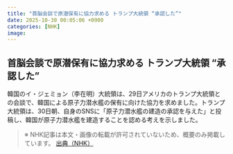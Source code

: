 ```yaml
---
title: "首脳会談で原潜保有に協力求める トランプ大統領 “承認した”"
date: 2025-10-30 00:05:06 +0900
categories: [NHK]
image: 
---
```

## 首脳会談で原潜保有に協力求める トランプ大統領 “承認した”

韓国のイ・ジェミョン（李在明）大統領は、29日アメリカのトランプ大統領との会談で、韓国による原子力潜水艦の保有に向けた協力を求めました。トランプ大統領は、30日朝、自身のSNSに「原子力潜水艦の建造の承認を与えた」と投稿し、韓国が原子力潜水艦を建造することを認める考えを示しました。

> ※ NHK記事は本文・画像の転載が許可されていないため、概要のみ掲載しています。
[出典（NHK）](http://www3.nhk.or.jp/news/html/20251030/k10014962971000.html)
